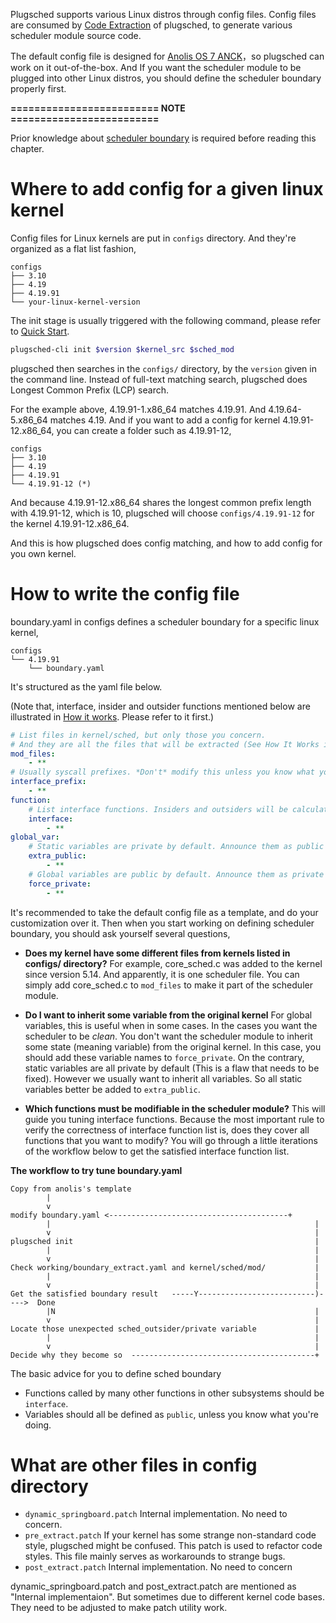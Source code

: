 Plugsched supports various Linux distros through config files. Config files are consumed by [Code Extraction](../README.md#boundary-extraction) of plugsched, to generate various scheduler module source code.

The default config file is designed for [Anolis OS 7 ANCK](https://openanolis.cn/)，so plugsched can work on it out-of-the-box. And If you want the scheduler module to be plugged into other Linux distros, you should define the scheduler boundary properly first.

**========================= NOTE =========================** 

Prior knowledge about [scheduler boundary](../README.md#how-it-works) is required before reading this chapter.

# Where to add config for a given linux kernel
Config files for Linux kernels are put in `configs` directory. And they're organized as a flat list fashion,

	configs
	├── 3.10
	├── 4.19
	├── 4.19.91
	└── your-linux-kernel-version

The init stage is usually triggered with the following command, please refer to [Quick Start](../README.md#quick-start).

```bash
plugsched-cli init $version $kernel_src $sched_mod
```

plugsched then searches in the `configs/` directory, by the `version` given in the command line. Instead of full-text matching search, plugsched does Longest Common Prefix (LCP) search. 

For the example above, 4.19.91-1.x86_64 matches 4.19.91. And 4.19.64-5.x86_64 matches 4.19. And if you want to add a config for kernel 4.19.91-12.x86_64, you can create a folder such as 4.19.91-12,

	configs
	├── 3.10
	├── 4.19
	├── 4.19.91
	└── 4.19.91-12 (*)

And because 4.19.91-12.x86_64 shares the longest common prefix length with 4.19.91-12, which is 10, plugsched will choose `configs/4.19.91-12` for the kernel 4.19.91-12.x86_64.

And this is how plugsched does config matching, and how to add config for you own kernel.

# How to write the config file
boundary.yaml in configs defines a scheduler boundary for a specific linux kernel,

	configs
	└── 4.19.91
	    └── boundary.yaml

It's structured as the yaml file below.

(Note that, interface, insider and outsider functions mentioned below are illustrated in [How it works](../README.md#how-it-works). Please refer to it first.)

```yaml
# List files in kernel/sched, but only those you concern.
# And they are all the files that will be extracted (See How It Works in README)
mod_files:
    - **
# Usually syscall prefixes. *Don't* modify this unless you know what you're doing.
interface_prefix:
    - **
function:
    # List interface functions. Insiders and outsiders will be calculated accordingly.
    interface:
        - **
global_var:
    # Static variables are private by default. Announce them as public explicitly here.
    extra_public:
        - **
    # Global variables are public by default. Announce them as private explicitly here.
    force_private:
        - **
```

It's recommended to take the default config file as a template, and do your customization over it. Then when you start working on defining scheduler boundary, you should ask yourself several questions,

- **Does my kernel have some different files from kernels listed in configs/ directory?**
For example, core_sched.c was added to the kernel since version 5.14. And apparently, it is one scheduler file. You can simply add core_sched.c to `mod_files` to make it part of the scheduler module.

- **Do I want to inherit some variable from the original kernel**
For global variables, this is useful when in some cases. In the cases you want the scheduler to be *clean*. You don't want the scheduler module to inherit some state (meaning variable) from the original kernel. In this case, you should add these variable names to `force_private`.
On the contrary, static variables are all private by default (This is a flaw that needs to be fixed). However we usually want to inherit all variables. So all static variables better be added to `extra_public`.

- **Which functions must be modifiable in the scheduler module?**
This will guide you tuning interface functions. Because the most important rule to verify the correctness of interface function list is, does they cover all functions that you want to modify?
You will go through a little iterations of the workflow below to get the satisfied interface function list.

**The workflow to try tune boundary.yaml** 

	Copy from anolis's template
	        |
	        v
	modify boundary.yaml <----------------------------------------+
	    	|                                                           |
	    	v                                                           |
	plugsched init                                                      |
	    	|                                                           |
	    	v                                                           |
	Check working/boundary_extract.yaml and kernel/sched/mod/           |
	    	|                                                           |
	    	v                                                           |
	Get the satisfied boundary result   -----Y--------------------------)---->  Done
	    	|N                                                          |
	    	v                                                           |
	Locate those unexpected sched_outsider/private variable             |
	    	|                                                           |
	    	v                                                           |
	Decide why they become so  -----------------------------------------+

The basic advice for you to define sched boundary
- Functions called by many other functions in other subsystems should be `interface`.
- Variables should all be defined as `public`, unless you know what you're doing.

# What are other files in config directory

- `dynamic_springboard.patch` Internal implementation. No need to concern.
- `pre_extract.patch` If your kernel has some strange non-standard code style, plugsched might be confused. This patch is used to refactor code styles. This file mainly serves as workarounds to strange bugs.
- `post_extract.patch` Internal implementation. No need to concern

dynamic_springboard.patch and post_extract.patch are mentioned as "Internal implementaion". But sometimes due to different kernel code bases. They need to be adjusted to make patch utility work.
